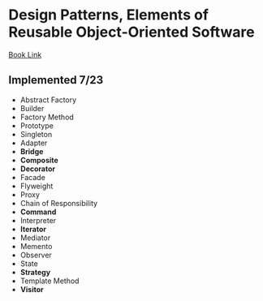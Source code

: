 # Design Patterns, Elements of Reusable Object-Oriented Software

[Book Link](../main/Docs/Design%20Patterns%2C%20Elements%20of%20Reusable%20Object-Oriented%20Software.pdf)

## Implemented **7/23**

- Abstract Factory
- Builder
- Factory Method
- Prototype
- Singleton
- Adapter
- **Bridge**
- **Composite**
- **Decorator**
- Facade
- Flyweight
- Proxy
- Chain of Responsibility
- **Command**
- Interpreter
- **Iterator**
- Mediator
- Memento
- Observer
- State
- **Strategy**
- Template Method
- **Visitor**
